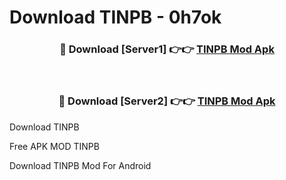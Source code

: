 # Download TINPB - 0h7ok



<div align="center">
<h3>🔴 Download [Server1] 👉👉 <a href="https://momento.my/?title=TINPB">TINPB Mod Apk</a></h3><br>

<h3>🔴 Download [Server2] 👉👉 <a href="https://momento.my/?title=TINPB">TINPB Mod Apk</a></h3>
</div>



Download TINPB 

Free APK MOD TINPB 

Download TINPB Mod For Android
